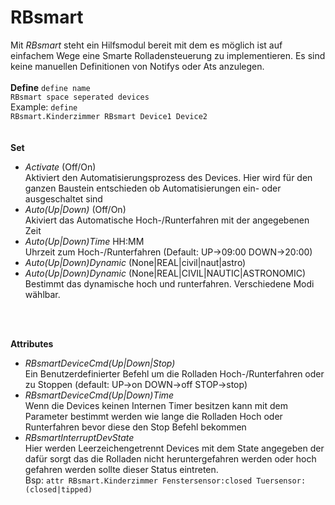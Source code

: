 # RBsmart
 Mit <i>RBsmart</i> steht ein Hilfsmodul bereit mit dem es möglich ist auf einfachem Wege 
eine Smarte Rolladensteuerung zu implementieren. Es sind keine manuellen Definitionen von
Notifys oder Ats anzulegen.
<br><br>
<a name="RBsmartdefine"></a>
<b>Define</b>
<code>define name RBsmart space seperated devices</code>
<br>
Example: <code>define RBsmart.Kinderzimmer RBsmart Device1 Device2</code>
<br>
<br>   
<b>Set</b><br>
<ul>
<li><i>Activate</i> (Off/On)<br>
Aktiviert den Automatisierungsprozess des Devices. Hier wird für den 
ganzen Baustein entschieden ob Automatisierungen ein- oder ausgeschaltet sind</li>
<li><i>Auto(Up|Down)</i> (Off/On)<br>
Akiviert das Automatische Hoch-/Runterfahren mit der angegebenen Zeit</li>
<li><i>Auto(Up|Down)Time</i> HH:MM<br>
Uhrzeit zum Hoch-/Runterfahren (Default: UP->09:00 DOWN->20:00)</li>
<li><i>Auto(Up|Down)Dynamic</i> (None|REAL|civil|naut|astro)<br>
<li><i>Auto(Up|Down)Dynamic</i> (None|REAL|CIVIL|NAUTIC|ASTRONOMIC)<br>
Bestimmt das dynamische hoch und runterfahren. Verschiedene Modi wählbar.</li>
</ul>
<br>

<br>

<b>Attributes</b>
<ul>
<li><i>RBsmartDeviceCmd(Up|Down|Stop)</i> <br>
Ein Benutzerdefinierter Befehl um die Rolladen Hoch-/Runterfahren oder zu
Stoppen (default: UP->on DOWN->off STOP->stop)
</li>
<li><i>RBsmartDeviceCmd(Up|Down)Time</i> <br>
Wenn die Devices keinen Internen Timer besitzen kann mit dem Parameter bestimmt
werden wie lange die Rolladen Hoch oder Runterfahren bevor diese den Stop Befehl
bekommen
</li>
<li><i>RBsmartInterruptDevState</i> <br>
Hier werden Leerzeichengetrennt Devices mit dem State angegeben der dafür sorgt das die Rolladen
nicht heruntergefahren werden oder hoch gefahren werden sollte dieser Status eintreten.<br>
Bsp: <code>attr RBsmart.Kinderzimmer Fenstersensor:closed Tuersensor:(closed|tipped)</code>
</li>
</ul>
</ul>
